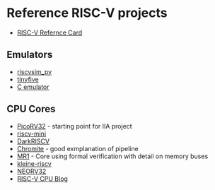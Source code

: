 # Reference RISC-V projects

- [RISC-V Refernce Card](https://www.cs.sfu.ca/~ashriram/Courses/CS295/assets/notebooks/RISCV/RISCV_CARD.pdf)

## Emulators

- [riscvsim_py](https://github.com/varunmadhavam/riscvsim_py)
- [tinyfive](https://github.com/OpenMachine-ai/tinyfive)
- [C emulator](https://fmash16.github.io/content/posts/riscv-emulator-in-c.html)

## CPU Cores

- [PicoRV32](https://github.com/YosysHQ/picorv32) - starting point for IIA project
- [riscv-mini](https://github.com/ucb-bar/riscv-mini)
- [DarkRISCV](https://github.com/darklife/darkriscv)
- [Chromite](https://chromite.readthedocs.io/en/latest/chromite.html) - good exmplanation of pipeline
- [MR1](https://tomverbeure.github.io/risc-v/2018/11/19/A-Bug-Free-RISC-V-Core-without-Simulation.html) - Core using formal verification with detail on memory buses
- [kleine-riscv](https://github.com/rolandbernard/kleine-riscv)
- [NEORV32](https://stnolting.github.io/neorv32/)
- [RISC-V CPU Blog](https://www.mehmetburakaykenar.com/where-to-start-to-design-a-risc-v-cpu-core/430/)
